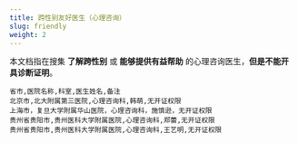 ```yaml
---
title: 跨性别友好医生（心理咨询）
slug: friendly
weight: 2
---
```


本文档指在搜集 **了解跨性别** 或 **能够提供有益帮助** 的心理咨询医生，**但是不能开具诊断证明**。

<!-- 表格按拼音排序以便于目视筛选 -->

```csv
省市,医院名称,科室,医生姓名,备注
北京市,北大附属第三医院,心理咨询科,韩萌,无开证权限
上海市，复旦大学附属华山医院，心理咨询科，施慎逊，无开证权限
贵州省贵阳市,贵州医科大学附属医院,心理咨询科,郑蕾,无开证权限
贵州省贵阳市,贵州医科大学附属医院,心理咨询科,王艺明,无开证权限
```
